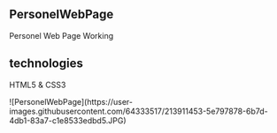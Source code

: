 <h2>PersonelWebPage</h2>
<p>Personel Web Page Working</p>
<h2>technologies</h2>
<p>HTML5 & CSS3</p>
![PersonelWebPage](https://user-images.githubusercontent.com/64333517/213911453-5e797878-6b7d-4db1-83a7-c1e8533edbd5.JPG)
